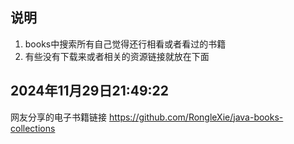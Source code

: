 ## 说明 
1. books中搜索所有自己觉得还行相看或者看过的书籍
2. 有些没有下载来或者相关的资源链接就放在下面

## 2024年11月29日21:49:22
网友分享的电子书籍链接  https://github.com/RongleXie/java-books-collections

